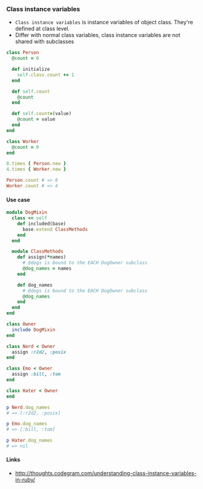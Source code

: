 ### Class instance variables

* `Class instance variables` is instance variables of object class. They're defined at class level.
* Differ with normal class variables, class instance variables are not shared with subclasses

```ruby
class Person
  @count = 0

  def initialize
    self.class.count += 1
  end

  def self.count
    @count
  end

  def self.count=(value)
    @count = value
  end
end

class Worker
  @count = 0
end

8.times { Person.new }
4.times { Worker.new }

Person.count # => 8
Worker.count # => 4
```

#### Use case

```ruby
module DogMixin
  class << self
    def included(base)
      base.extend ClassMethods
    end
  end

  module ClassMethods
    def assign(*names)
      # @dogs is bound to the EACH DogOwner subclass
      @dog_names = names
    end

    def dog_names
      # @dogs is bound to the EACH DogOwner subclass
      @dog_names
    end
  end
end

class Owner
  include DogMixin
end

class Nerd < Owner
  assign :r2d2, :posix
end

class Emo < Owner
  assign :bill, :tom
end

class Hater < Owner
end

p Nerd.dog_names
# => [:r2d2, :posix]

p Emo.dog_names
# => [:bill, :tom]

p Hater.dog_names
# => nil
```

#### Links
* http://thoughts.codegram.com/understanding-class-instance-variables-in-ruby/
